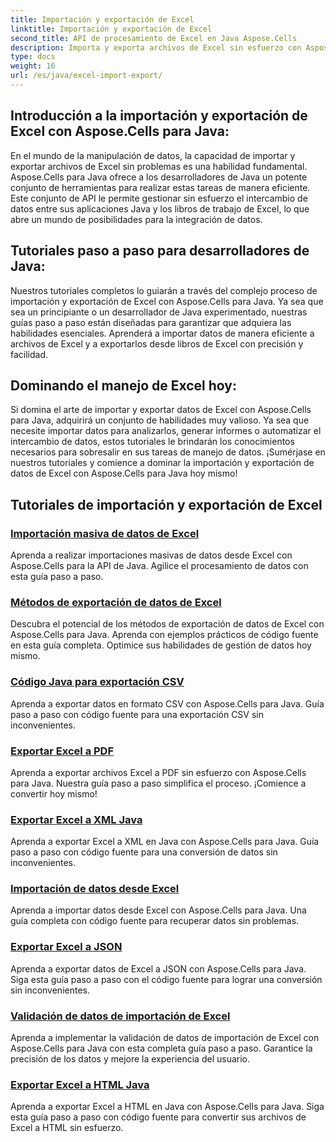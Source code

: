 ```yaml
---
title: Importación y exportación de Excel
linktitle: Importación y exportación de Excel
second_title: API de procesamiento de Excel en Java Aspose.Cells
description: Importa y exporta archivos de Excel sin esfuerzo con Aspose.Cells para Java. Explora tutoriales paso a paso para un intercambio de datos sin inconvenientes. ¡Domina el manejo de Excel hoy mismo!
type: docs
weight: 16
url: /es/java/excel-import-export/
---
```


## Introducción a la importación y exportación de Excel con Aspose.Cells para Java:

En el mundo de la manipulación de datos, la capacidad de importar y exportar archivos de Excel sin problemas es una habilidad fundamental. Aspose.Cells para Java ofrece a los desarrolladores de Java un potente conjunto de herramientas para realizar estas tareas de manera eficiente. Este conjunto de API le permite gestionar sin esfuerzo el intercambio de datos entre sus aplicaciones Java y los libros de trabajo de Excel, lo que abre un mundo de posibilidades para la integración de datos.

## Tutoriales paso a paso para desarrolladores de Java:

Nuestros tutoriales completos lo guiarán a través del complejo proceso de importación y exportación de Excel con Aspose.Cells para Java. Ya sea que sea un principiante o un desarrollador de Java experimentado, nuestras guías paso a paso están diseñadas para garantizar que adquiera las habilidades esenciales. Aprenderá a importar datos de manera eficiente a archivos de Excel y a exportarlos desde libros de Excel con precisión y facilidad.

## Dominando el manejo de Excel hoy:

Si domina el arte de importar y exportar datos de Excel con Aspose.Cells para Java, adquirirá un conjunto de habilidades muy valioso. Ya sea que necesite importar datos para analizarlos, generar informes o automatizar el intercambio de datos, estos tutoriales le brindarán los conocimientos necesarios para sobresalir en sus tareas de manejo de datos. ¡Sumérjase en nuestros tutoriales y comience a dominar la importación y exportación de datos de Excel con Aspose.Cells para Java hoy mismo!

## Tutoriales de importación y exportación de Excel
### [Importación masiva de datos de Excel](./bulk-data-import-excel/)
Aprenda a realizar importaciones masivas de datos desde Excel con Aspose.Cells para la API de Java. Agilice el procesamiento de datos con esta guía paso a paso.
### [Métodos de exportación de datos de Excel](./excel-data-export-methods/)
Descubra el potencial de los métodos de exportación de datos de Excel con Aspose.Cells para Java. Aprenda con ejemplos prácticos de código fuente en esta guía completa. Optimice sus habilidades de gestión de datos hoy mismo.
### [Código Java para exportación CSV](./csv-export-java-code/)
Aprenda a exportar datos en formato CSV con Aspose.Cells para Java. Guía paso a paso con código fuente para una exportación CSV sin inconvenientes.
### [Exportar Excel a PDF](./exporting-excel-to-pdf/)
Aprenda a exportar archivos Excel a PDF sin esfuerzo con Aspose.Cells para Java. Nuestra guía paso a paso simplifica el proceso. ¡Comience a convertir hoy mismo!
### [Exportar Excel a XML Java](./export-excel-to-xml-java/)
Aprenda a exportar Excel a XML en Java con Aspose.Cells para Java. Guía paso a paso con código fuente para una conversión de datos sin inconvenientes.
### [Importación de datos desde Excel](./data-import-from-excel/)
Aprenda a importar datos desde Excel con Aspose.Cells para Java. Una guía completa con código fuente para recuperar datos sin problemas.
### [Exportar Excel a JSON](./export-excel-to-json/)
Aprenda a exportar datos de Excel a JSON con Aspose.Cells para Java. Siga esta guía paso a paso con el código fuente para lograr una conversión sin inconvenientes.
### [Validación de datos de importación de Excel](./excel-import-data-validation/)
Aprenda a implementar la validación de datos de importación de Excel con Aspose.Cells para Java con esta completa guía paso a paso. Garantice la precisión de los datos y mejore la experiencia del usuario. 
### [Exportar Excel a HTML Java](./export-excel-to-html-java/)
Aprenda a exportar Excel a HTML en Java con Aspose.Cells para Java. Siga esta guía paso a paso con código fuente para convertir sus archivos de Excel a HTML sin esfuerzo.